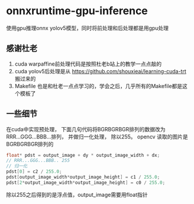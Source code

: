 # onnxruntime-gpu-inference
使用gpu推理onnx yolov5模型，同时将前处理和后处理都是用gpu处理

## 感谢杜老
1. cuda warpaffine前处理代码是按照杜老b站上的教学一点点敲的
2. cuda yolov5后处理是从 https://github.com/shouxieai/learning-cuda-trt 搬过来的
3. Makefile 也是和杜老一点点学习的，学会之后，几乎所有的Makefile都是这个模板了
 

## 一些细节
在cuda中实现预处理， 下面几句代码将BGRBGRBGR排列的数据改为RRR...GGG...BBB...排列， 并做归一化处理， 除以255。
opencv 读取的图片是BGRBGRBGR排列的
```C++
float* pdst = output_image + dy * output_image_width + dx;
// RRR...GGG...BBB.. 255
// 归一化
pdst[0] = c2 / 255.0; 
pdst[output_image_width*output_image_height] = c1 / 255.0; 
pdst[2*output_image_width*output_image_height] = c0 / 255.0;
```
除以255之后得到的是浮点值，output_image需要用float指针
